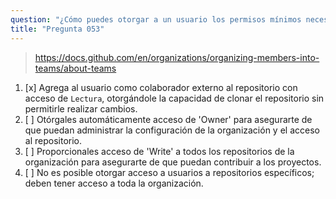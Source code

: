 ```yaml
---
question: "¿Cómo puedes otorgar a un usuario los permisos mínimos necesarios para acceder a un repositorio específico dentro de una organización de GitHub?"
title: "Pregunta 053"
---
```


> https://docs.github.com/en/organizations/organizing-members-into-teams/about-teams
1. [x] Agrega al usuario como colaborador externo al repositorio con acceso de `Lectura`, otorgándole la capacidad de clonar el repositorio sin permitirle realizar cambios.
1. [ ] Otórgales automáticamente acceso de 'Owner' para asegurarte de que puedan administrar la configuración de la organización y el acceso al repositorio.
1. [ ] Proporcionales acceso de 'Write' a todos los repositorios de la organización para asegurarte de que puedan contribuir a los proyectos.
1. [ ] No es posible otorgar acceso a usuarios a repositorios específicos; deben tener acceso a toda la organización.
